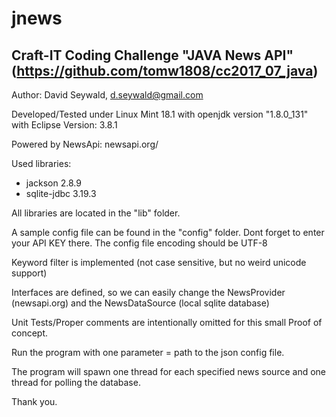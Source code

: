 # jnews
Craft-IT Coding Challenge "JAVA News API" (https://github.com/tomw1808/cc2017_07_java)
--------------------------------------------------------------------------------------
Author: David Seywald, d.seywald@gmail.com

Developed/Tested under Linux Mint 18.1 with openjdk version "1.8.0_131"
with Eclipse Version: 3.8.1

Powered by NewsApi: newsapi.org/

Used libraries:

 - jackson 2.8.9
 - sqlite-jdbc 3.19.3
 
 All libraries are located in the "lib" folder.
 
 A sample config file can be found in the "config" folder.
 Dont forget to enter your API KEY there.
 The config file encoding should be UTF-8
 
 Keyword filter is implemented (not case sensitive, but no weird unicode support)
 
 Interfaces are defined, so we can easily change the NewsProvider (newsapi.org) and
 the NewsDataSource (local sqlite database)
 
 Unit Tests/Proper comments are intentionally omitted for this small Proof of concept.
 
 Run the program with one parameter = path to the json config file.
 
 The program will spawn one thread for each specified news source
 and one thread for polling the database.
 
 
 Thank you.
 
